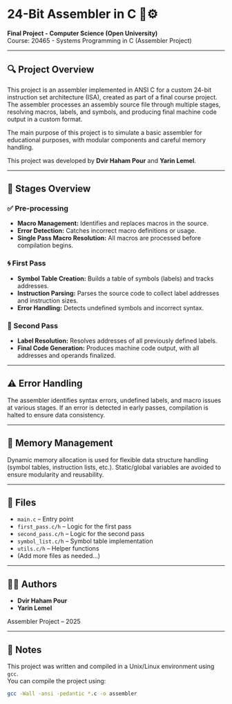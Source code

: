 # 24-Bit Assembler in C 🧠⚙️

**Final Project - Computer Science (Open University)**  
Course: 20465 - Systems Programming in C (Assembler Project)

---

## 🔍 Project Overview

This project is an assembler implemented in ANSI C for a custom 24-bit instruction set architecture (ISA), created as part of a final course project. The assembler processes an assembly source file through multiple stages, resolving macros, labels, and symbols, and producing final machine code output in a custom format.

The main purpose of this project is to simulate a basic assembler for educational purposes, with modular components and careful memory handling.

This project was developed by **Dvir Haham Pour** and **Yarin Lemel**.

---

## 🚦 Stages Overview

### ✅ Pre-processing
- **Macro Management:** Identifies and replaces macros in the source.
- **Error Detection:** Catches incorrect macro definitions or usage.
- **Single Pass Macro Resolution:** All macros are processed before compilation begins.

### 🌀 First Pass
- **Symbol Table Creation:** Builds a table of symbols (labels) and tracks addresses.
- **Instruction Parsing:** Parses the source code to collect label addresses and instruction sizes.
- **Error Handling:** Detects undefined symbols and incorrect syntax.

### 📘 Second Pass
- **Label Resolution:** Resolves addresses of all previously defined labels.
- **Final Code Generation:** Produces machine code output, with all addresses and operands finalized.

---

## ⚠️ Error Handling

The assembler identifies syntax errors, undefined labels, and macro issues at various stages. If an error is detected in early passes, compilation is halted to ensure data consistency.

---

## 💾 Memory Management

Dynamic memory allocation is used for flexible data structure handling (symbol tables, instruction lists, etc.). Static/global variables are avoided to ensure modularity and reusability.

---

## 📂 Files

- `main.c` – Entry point
- `first_pass.c/h` – Logic for the first pass
- `second_pass.c/h` – Logic for the second pass
- `symbol_list.c/h` – Symbol table implementation
- `utils.c/h` – Helper functions
- (Add more files as needed...)

---

## 👨‍💻 Authors

- **Dvir Haham Pour**  
- **Yarin Lemel**

Assembler Project – 2025

---

## 📎 Notes

This project was written and compiled in a Unix/Linux environment using `gcc`.  
You can compile the project using:

```bash
gcc -Wall -ansi -pedantic *.c -o assembler
